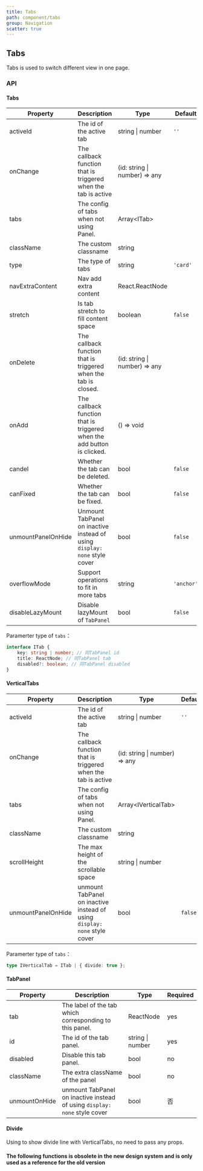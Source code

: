 ```yaml
---
title: Tabs
path: component/tabs
group: Navigation
scatter: true
---
```


## Tabs

Tabs is used to switch different view in one page.

<!-- demo-slot-1 -->
<!-- demo-slot-2 -->
<!-- demo-slot-3 -->
<!-- demo-slot-4 -->

### API

#### Tabs

| Property           | Description                                                               | Type                          | Default    | Alternative            | Required |
| ------------------ | ------------------------------------------------------------------------- | ----------------------------- | ---------- | ---------------------- | -------- |
| activeId           | The id of the active tab                                                  | string \| number              | `''`       |                        | yes      |
| onChange           | The callback function that is triggered when the tab is active            | (id: string \| number) => any |            |                        | yes      |
| tabs               | The config of tabs when not using Panel.                                  | Array<ITab\>                  |            |                        | no       |
| className          | The custom classname                                                      | string                        |            |                        | no       |
| type               | The type of tabs                                                          | string                        | `'card'`   | `'normal'`, `'button'` | no       |
| navExtraContent    | Nav add extra content                                                     | React.ReactNode               |            |                        | no       |
| stretch            | Is tab stretch to fill content space                                      | boolean                       | `false`    |                        | no       |
| onDelete           | The callback function that is triggered when the tab is closed.           | (id: string \| number) => any |            |                        | no       |
| onAdd              | The callback function that is triggered when the add button is clicked.   | () => void                    |            |                        | no       |
| candel             | Whether the tab can be deleted.                                           | bool                          | `false`    |                        | no       |
| canFixed           | Whether the tab can be fixed.                                             | bool                          | `false`    |                        | no       |
| unmountPanelOnHide | Unmount TabPanel on inactive instead of using `display: none` style cover | bool                          | `false`    |                        | no       |
| overflowMode       | Support operations to fit in more tabs                                    | string                        | `'anchor'` | `'slide'`              | no       |
| disableLazyMount   | Disable lazyMount of `TabPanel`                                           | bool                          | `false`    |                        | no       |

Paramerter type of `tabs`：

```ts
interface ITab {
	key: string | number; // 同TabPanel id
	title: ReactNode; // 同TabPanel tab
	disabled?: boolean; // 同TabPanel disabled
}
```

#### VerticalTabs

| Property           | Description                                                               | Type                          | Default | Alternative | Required |
| ------------------ | ------------------------------------------------------------------------- | ----------------------------- | ------- | ----------- | -------- |
| activeId           | The id of the active tab                                                  | string \| number              | `''`    |             | yes      |
| onChange           | The callback function that is triggered when the tab is active            | (id: string \| number) => any |         |             | yes      |
| tabs               | The config of tabs when not using Panel.                                  | Array<IVerticalTab\>          |         |             | no       |
| className          | The custom classname                                                      | string                        |         |             | no       |
| scrollHeight       | The max height of the scrollable space                                    | string \| number              |         |             | no       |
| unmountPanelOnHide | unmount TabPanel on inactive instead of using `display: none` style cover | bool                          | `false` |             | no       |

Paramerter type of `tabs`：

```ts
type IVerticalTab = ITab | { divide: true };
```

#### TabPanel

| Property      | Description                                                               | Type             | Required |
| ------------- | ------------------------------------------------------------------------- | ---------------- | -------- |
| tab           | The label of the tab which corresponding to this panel.                   | ReactNode        | yes      |
| id            | The id of the tab panel.                                                  | string \| number | yes      |
| disabled      | Disable this tab panel.                                                   | bool             | no       |
| className     | The extra className of the panel                                          | bool             | no       |
| unmountOnHide | unmount TabPanel on inactive instead of using `display: none` style cover | bool             | 否       |

#### Divide

Using to show divide line with VerticalTabs, no need to pass any props.

#### The following functions is obsolete in the new design system and is only used as a reference for the old version

<!-- demo-slot-5 -->
<!-- demo-slot-6 -->
<!-- demo-slot-7 -->
